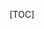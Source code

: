 [TOC]




















































































































































































































































































































